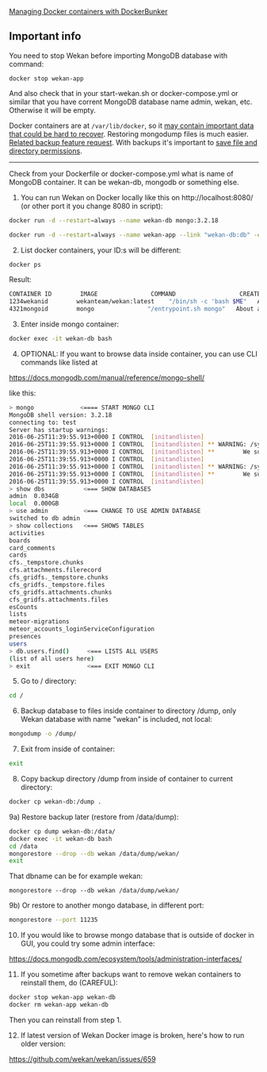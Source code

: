 [Managing Docker containers with DockerBunker](https://github.com/chaosbunker/dockerbunker)

## Important info

You need to stop Wekan before importing MongoDB database with command:

`docker stop wekan-app`

And also check that in your start-wekan.sh or docker-compose.yml or similar that
you have corrent MongoDB database name admin, wekan, etc.
Otherwise it will be empty.

Docker containers are at `/var/lib/docker`, so it [may contain important data that could be hard to recover](https://github.com/wekan/wekan-mongodb/issues/8). Restoring mongodump files is much easier. [Related backup feature request](https://github.com/wekan/wekan/issues/1534). With backups it's important to [save file and directory permissions](https://askubuntu.com/questions/225865/copy-files-without-losing-file-folder-permissions).

***


Check from your Dockerfile or docker-compose.yml what is name of MongoDB container.
It can be wekan-db, mongodb or something else.

1) You can run Wekan on Docker locally like this on http://localhost:8080/
(or other port it you change 8080 in script):
```bash
docker run -d --restart=always --name wekan-db mongo:3.2.18

docker run -d --restart=always --name wekan-app --link "wekan-db:db" -e "MONGO_URL=mongodb://db" -e "ROOT_URL=http://localhost:8080" -p 8080:80 wekanteam/wekan:latest
```

2) List docker containers, your ID:s will be different:
```bash
docker ps
```
Result:
```bash
CONTAINER ID        IMAGE               COMMAND                  CREATED             STATUS              PORTS                  NAMES
1234wekanid        wekanteam/wekan:latest    "/bin/sh -c 'bash $ME"   About an hour ago   Up 46 minutes       0.0.0.0:8080->80/tcp   wekan-app
4321mongoid        mongo               "/entrypoint.sh mongo"   About an hour ago   Up 46 minutes       27017/tcp              wekan-db
```

3) Enter inside mongo container:
```bash
docker exec -it wekan-db bash
```

4) OPTIONAL: If you want to browse data inside container, you can use CLI commands like listed at

https://docs.mongodb.com/manual/reference/mongo-shell/

like this:

```bash
> mongo             <==== START MONGO CLI
MongoDB shell version: 3.2.18
connecting to: test
Server has startup warnings: 
2016-06-25T11:39:55.913+0000 I CONTROL  [initandlisten] 
2016-06-25T11:39:55.913+0000 I CONTROL  [initandlisten] ** WARNING: /sys/kernel/mm/transparent_hugepage/enabled is 'always'.
2016-06-25T11:39:55.913+0000 I CONTROL  [initandlisten] **        We suggest setting it to 'never'
2016-06-25T11:39:55.913+0000 I CONTROL  [initandlisten] 
2016-06-25T11:39:55.913+0000 I CONTROL  [initandlisten] ** WARNING: /sys/kernel/mm/transparent_hugepage/defrag is 'always'.
2016-06-25T11:39:55.913+0000 I CONTROL  [initandlisten] **        We suggest setting it to 'never'
2016-06-25T11:39:55.913+0000 I CONTROL  [initandlisten] 
> show dbs           <=== SHOW DATABASES
admin  0.034GB
local  0.000GB
> use admin          <=== CHANGE TO USE ADMIN DATABASE
switched to db admin
> show collections   <=== SHOWS TABLES
activities
boards
card_comments
cards
cfs._tempstore.chunks
cfs.attachments.filerecord
cfs_gridfs._tempstore.chunks
cfs_gridfs._tempstore.files
cfs_gridfs.attachments.chunks
cfs_gridfs.attachments.files
esCounts
lists
meteor-migrations
meteor_accounts_loginServiceConfiguration
presences
users
> db.users.find()     <=== LISTS ALL USERS
(list of all users here)
> exit                <=== EXIT MONGO CLI
```

5) Go to / directory:
```bash
cd /
```

6) Backup database to files inside container to directory /dump, only Wekan database with name "wekan" is included, not local:
```bash
mongodump -o /dump/
```

7) Exit from inside of container:
```bash
exit
```

8) Copy backup directory /dump from inside of container to current directory:
```bash
docker cp wekan-db:/dump .
```

9a) Restore backup later (restore from /data/dump):
```bash
docker cp dump wekan-db:/data/
docker exec -it wekan-db bash
cd /data
mongorestore --drop --db wekan /data/dump/wekan/
exit
```

That dbname can be for example wekan:
```
mongorestore --drop --db wekan /data/dump/wekan/
```

9b) Or restore to another mongo database, in different port:
```bash
mongorestore --port 11235
```

10) If you would like to browse mongo database that is outside of docker in GUI, you could try some admin interface:

https://docs.mongodb.com/ecosystem/tools/administration-interfaces/

11) If you sometime after backups want to remove wekan containers to reinstall them, do (CAREFUL):
```bash
docker stop wekan-app wekan-db
docker rm wekan-app wekan-db
```
Then you can reinstall from step 1.

12) If latest version of Wekan Docker image is broken, here's how to run older version:

https://github.com/wekan/wekan/issues/659